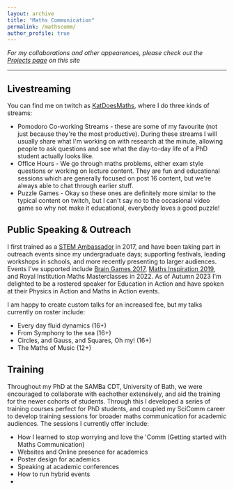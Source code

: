 ```yaml
---
layout: archive
title: "Maths Communication"
permalink: /mathscomm/
author_profile: true
---
```


 _For my collaborations and other appearences, please check out the [Projects page](/projects/) on this site_


*** 


Livestreaming
----
 
You can find me on twitch as [KatDoesMaths](https://twitch.tv/katdoesmaths), where I do three kinds of streams: 
<ul>
    <li> Pomodoro Co-working Streams - these are some of my favourite (not just because they're the most productive). During these streams I will usually share what I'm working on with research at the minute, allowing people to ask questions and see what the day-to-day life of a PhD student actually looks like. </li>
    <li> Office Hours - We go through maths problems, either exam style questions or working on lecture content. They are fun and educational sessions which are generally focused on post 16 content, but we're always able to chat through earlier stuff.  </li>
    <li> Puzzle Games - Okay so these ones are definitely more similar to the typical content on twitch, but I can't say no to the occasional video game so why not make it educational, everybody loves a good puzzle!</li>
</ul>



Public Speaking & Outreach
----

I first trained as a <a href="https://www.stem.org.uk/stem-ambassadors">STEM Ambassador</a> in 2017, and have been taking part in outreach events since my undergraduate days; supporting festivals, leading workshops in schools, and more recently presenting to larger audiences. Events I've supported include <a href="https://museum.wales/cardiff/whatson/10492/Brain-Games/">Brain Games 2017</a>, <a href="https://mathsinspiration.com/">Maths Inspiration 2019</a>, and Royal Institution Maths Masterclasses in 2022.  As of Autumn 2023 I'm delighted to be a rostered speaker for <a hdref="https://educationinaction.org.uk/">Education in Action</a> and have spoken at their Physics in Action and Maths in Action events. 

I am happy to create custom talks for an increased fee, but my talks currently on roster include: 
* Every day fluid dynamics (16+)
* From Symphony to the sea (16+) 
* Circles, and Gauss, and Squares, Oh my!  (16+)
* The Maths of Music (12+)


Training
---
Throughout my PhD at the SAMBa CDT, University of Bath, we were encouraged to collaborate with eachother extensively, and aid the training for the newer cohorts of students. Through this I developed a series of training courses perfect for PhD students, and coupled my SciComm career to develop training sessions for broader maths communication for academic audiences. The sessions I currently offer include: 
* How I learned to stop worrying and love the 'Comm (Getting started with Maths Communication) 
* Websites and Online presence for academics 
* Poster design for academics
* Speaking at academic conferences
* How to run hybrid events
*
